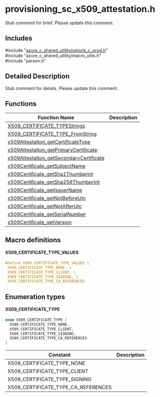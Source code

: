 # provisioning_sc_x509_attestation.h 

Stub comment for brief. Please update this comment.

## Includes

\#include "[azure_c_shared_utility/umock_c_prod.h](iot-c-ref-umock-c-prod-h.md)"  
\#include "azure_c_shared_utility/macro_utils.h"  
\#include "parson.h"  

## Detailed Description

Stub comment for details. Please update this comment.

## Functions

Function Name                  | Description                                
--------------------------------|---------------------------------------------
[X509_CERTIFICATE_TYPEStrings](./iot-c-ref-provisioning-sc-x509-attestation-h/x509-certificate-typestrings.md)            | 
[X509_CERTIFICATE_TYPE_FromString](./iot-c-ref-provisioning-sc-x509-attestation-h/x509-certificate-type-fromstring.md)            | 
[x509Attestation_getCertificateType](./iot-c-ref-provisioning-sc-x509-attestation-h/x509attestation-getcertificatetype.md)            | 
[x509Attestation_getPrimaryCertificate](./iot-c-ref-provisioning-sc-x509-attestation-h/x509attestation-getprimarycertificate.md)            | 
[x509Attestation_getSecondaryCertificate](./iot-c-ref-provisioning-sc-x509-attestation-h/x509attestation-getsecondarycertificate.md)            | 
[x509Certificate_getSubjectName](./iot-c-ref-provisioning-sc-x509-attestation-h/x509certificate-getsubjectname.md)            | 
[x509Certificate_getSha1Thumbprint](./iot-c-ref-provisioning-sc-x509-attestation-h/x509certificate-getsha1thumbprint.md)            | 
[x509Certificate_getSha256Thumbprint](./iot-c-ref-provisioning-sc-x509-attestation-h/x509certificate-getsha256thumbprint.md)            | 
[x509Certificate_getIssuerName](./iot-c-ref-provisioning-sc-x509-attestation-h/x509certificate-getissuername.md)            | 
[x509Certificate_getNotBeforeUtc](./iot-c-ref-provisioning-sc-x509-attestation-h/x509certificate-getnotbeforeutc.md)            | 
[x509Certificate_getNotAfterUtc](./iot-c-ref-provisioning-sc-x509-attestation-h/x509certificate-getnotafterutc.md)            | 
[x509Certificate_getSerialNumber](./iot-c-ref-provisioning-sc-x509-attestation-h/x509certificate-getserialnumber.md)            | 
[x509Certificate_getVersion](./iot-c-ref-provisioning-sc-x509-attestation-h/x509certificate-getversion.md)            | 

## Macro definitions

#### X509_CERTIFICATE_TYPE_VALUES

```C
#define X509_CERTIFICATE_TYPE_VALUES \
 X509_CERTIFICATE_TYPE_NONE, \
 X509_CERTIFICATE_TYPE_CLIENT, \
 X509_CERTIFICATE_TYPE_SIGNING, \
 X509_CERTIFICATE_TYPE_CA_REFERENCES 

```

## Enumeration types

#### X509_CERTIFICATE_TYPE

```C
enum X509_CERTIFICATE_TYPE {
  X509_CERTIFICATE_TYPE_NONE,
  X509_CERTIFICATE_TYPE_CLIENT,
  X509_CERTIFICATE_TYPE_SIGNING,
  X509_CERTIFICATE_TYPE_CA_REFERENCES
}

```
Constant                    | Description                                
----------------------------|----------------
 X509_CERTIFICATE_TYPE_NONE            | 
 X509_CERTIFICATE_TYPE_CLIENT            | 
 X509_CERTIFICATE_TYPE_SIGNING            | 
 X509_CERTIFICATE_TYPE_CA_REFERENCES            | 

